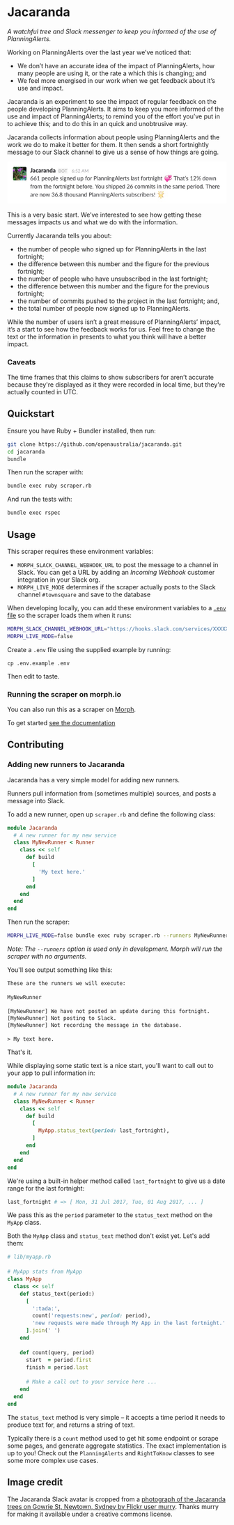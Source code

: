 # Jacaranda

*A watchful tree and Slack messenger to keep you informed of the use of PlanningAlerts.*

Working on PlanningAlerts over the last year we’ve noticed that:

* We don’t have an accurate idea of the impact of PlanningAlerts, how many people are using it, or the rate a which this is changing; and
* We feel more energised in our work when we get feedback about it’s use and impact.

Jacaranda is an experiment to see the impact of regular feedback on the people developing PlanningAlerts. It aims to keep you more informed of the use and impact of PlanningAlerts; to remind you of the effort you’ve put in to achieve this; and to do this in an quick and unobtrusive way.

Jacaranda collects information about people using PlanningAlerts and the work we do to make it better for them. It then sends a short fortnightly message to our Slack channel to give us a sense of how things are going.

![Image of slack message from Jacaranda](screenshot.jpg)

This is a very basic start. We’ve interested to see how getting these messages impacts us and what we do with the information.

Currently Jacaranda tells you about:

* the number of people who signed up for PlanningAlerts in the last fortnight;
* the difference between this number and the figure for the previous fortnight;
* the number of people who have unsubscribed in the last fortnight;
* the difference between this number and the figure for the previous fortnight;
* the number of commits pushed to the project in the last fortnight; and,
* the total number of people now signed up to PlanningAlerts.

While the number of users isn’t a great measure of PlanningAlerts’ impact, it’s a start to see how the feedback works for us. Feel free to change the text or the information in presents to what you think will have a better impact.

### Caveats

The time frames that this claims to show subscribers for aren’t accurate because they're displayed as it they were recorded in local time, but they're actually counted in UTC.

## Quickstart

Ensure you have Ruby + Bundler installed, then run:

``` bash
git clone https://github.com/openaustralia/jacaranda.git
cd jacaranda
bundle
```

Then run the scraper with:

``` bash
bundle exec ruby scraper.rb
```

And run the tests with:

``` bash
bundle exec rspec
```

## Usage

This scraper requires these environment variables:

* `MORPH_SLACK_CHANNEL_WEBHOOK_URL` to post the message to a channel in Slack. You can get a URL by adding an _Incoming Webhook_ customer integration in your Slack org.
* `MORPH_LIVE_MODE` determines if the scraper actually posts to the Slack channel `#townsquare` and save to the database

When developing locally, you can add these environment variables to a [`.env` file](https://github.com/bkeepers/dotenv) so the scraper loads them when it runs:

``` bash
MORPH_SLACK_CHANNEL_WEBHOOK_URL="https://hooks.slack.com/services/XXXXXXXXXXXXX"
MORPH_LIVE_MODE=false
```

Create a `.env` file using the supplied example by running:

```
cp .env.example .env
```

Then edit to taste.

### Running the scraper on morph.io

You can also run this as a scraper on [Morph](https://morph.io).

To get started [see the documentation](https://morph.io/documentation)

## Contributing

### Adding new runners to Jacaranda

Jacaranda has a very simple model for adding new runners.

Runners pull information from (sometimes multiple) sources, and posts a message into Slack.

To add a new runner, open up `scraper.rb` and define the following class:

``` ruby
module Jacaranda
  # A new runner for my new service
  class MyNewRunner < Runner
    class << self
      def build
        [
          'My text here.'
        ]
      end
    end
  end
end
```

Then run the scraper:

``` bash
MORPH_LIVE_MODE=false bundle exec ruby scraper.rb --runners MyNewRunner
```

*Note: The `--runners` option is used only in development. Morph will run the scraper with no arguments.*

You'll see output something like this:

```
These are the runners we will execute:

MyNewRunner

[MyNewRunner] We have not posted an update during this fortnight.
[MyNewRunner] Not posting to Slack.
[MyNewRunner] Not recording the message in the database.

> My text here.
```

That's it.

While displaying some static text is a nice start, you'll want to call out to your app to pull information in:

``` ruby
module Jacaranda
  # A new runner for my new service
  class MyNewRunner < Runner
    class << self
      def build
        [
          MyApp.status_text(period: last_fortnight),
        ]
      end
    end
  end
end
```

We're using a built-in helper method called `last_fortnight` to give us a date range for the last fortnight:

``` ruby
last_fortnight # => [ Mon, 31 Jul 2017, Tue, 01 Aug 2017, ... ]
```

We pass this as the `period` parameter to the `status_text` method on the `MyApp` class.

Both the `MyApp` class and `status_text` method don't exist yet. Let's add them:

``` ruby
# lib/myapp.rb

# MyApp stats from MyApp
class MyApp
  class << self
    def status_text(period:)
      [
        ':tada:',
        count('requests:new', period: period),
        'new requests were made through My App in the last fortnight.'
      ].join(' ')
    end

    def count(query, period)
      start  = period.first
      finish = period.last

      # Make a call out to your service here ...
    end
  end
end
```

The `status_text` method is very simple – it accepts a time period it needs to produce text for, and returns a string of text.

Typically there is a `count` method used to get hit some endpoint or scrape some pages, and generate aggregate statistics. The exact implementation is up to you! Check out the `PlanningAlerts` and `RightToKnow` classes to see some more complex use cases.

## Image credit

The Jacaranda Slack avatar is cropped from a [photograph of the Jacaranda trees on Gowrie St, Newtown, Sydney by Flickr user murry](https://www.flickr.com/photos/hopeless128/15808564051/in/photolist-aCSCXw-q8S). Thanks murry for making it available under a creative commons license.

